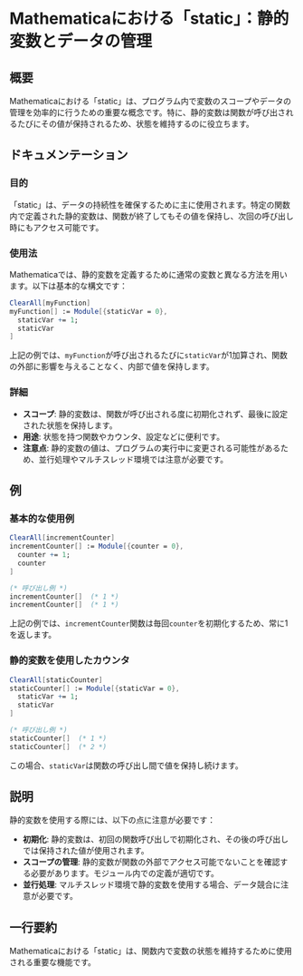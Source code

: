<!--
Meta Description: # Mathematicaにおける「static」：静的変数とデータの管理 ## 概要 Mathematicaにおける「static」は、プログラム内で変数のスコープやデータの管理を効率的に行うための重要な概念です。特に、静的変数は関数が呼び出されるたびにその値が保持されるため、状態を維持するのに役...
Meta Keywords: staticvar, incrementcounter, static, counter, staticcounter
-->

# Mathematicaにおける「static」：静的変数とデータの管理

## 概要
Mathematicaにおける「static」は、プログラム内で変数のスコープやデータの管理を効率的に行うための重要な概念です。特に、静的変数は関数が呼び出されるたびにその値が保持されるため、状態を維持するのに役立ちます。

## ドキュメンテーション

### 目的
「static」は、データの持続性を確保するために主に使用されます。特定の関数内で定義された静的変数は、関数が終了してもその値を保持し、次回の呼び出し時にもアクセス可能です。

### 使用法
Mathematicaでは、静的変数を定義するために通常の変数と異なる方法を用います。以下は基本的な構文です：

```mathematica
ClearAll[myFunction]
myFunction[] := Module[{staticVar = 0},
  staticVar += 1;
  staticVar
]
```

上記の例では、`myFunction`が呼び出されるたびに`staticVar`が1加算され、関数の外部に影響を与えることなく、内部で値を保持します。

### 詳細
- **スコープ**: 静的変数は、関数が呼び出される度に初期化されず、最後に設定された状態を保持します。
- **用途**: 状態を持つ関数やカウンタ、設定などに便利です。
- **注意点**: 静的変数の値は、プログラムの実行中に変更される可能性があるため、並行処理やマルチスレッド環境では注意が必要です。

## 例

### 基本的な使用例
```mathematica
ClearAll[incrementCounter]
incrementCounter[] := Module[{counter = 0},
  counter += 1;
  counter
]

(* 呼び出し例 *)
incrementCounter[]  (* 1 *)
incrementCounter[]  (* 1 *)
```
上記の例では、`incrementCounter`関数は毎回`counter`を初期化するため、常に1を返します。

### 静的変数を使用したカウンタ
```mathematica
ClearAll[staticCounter]
staticCounter[] := Module[{staticVar = 0},
  staticVar += 1;
  staticVar
]

(* 呼び出し例 *)
staticCounter[]  (* 1 *)
staticCounter[]  (* 2 *)
```
この場合、`staticVar`は関数の呼び出し間で値を保持し続けます。

## 説明
静的変数を使用する際には、以下の点に注意が必要です：
- **初期化**: 静的変数は、初回の関数呼び出しで初期化され、その後の呼び出しでは保持された値が使用されます。
- **スコープの管理**: 静的変数が関数の外部でアクセス可能でないことを確認する必要があります。モジュール内での定義が適切です。
- **並行処理**: マルチスレッド環境で静的変数を使用する場合、データ競合に注意が必要です。

## 一行要約
Mathematicaにおける「static」は、関数内で変数の状態を維持するために使用される重要な機能です。